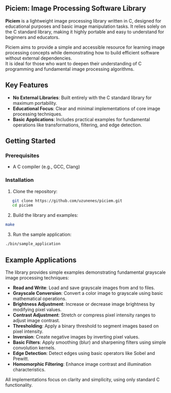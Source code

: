 ## Piciem: Image Processing Software Library

**Piciem** is a lightweight image processing library written in C, designed for educational purposes and basic image manipulation tasks. It relies solely on the C standard library, making it highly portable and easy to understand for beginners and educators.

Piciem aims to provide a simple and accessible resource for learning image processing concepts while demonstrating how to build efficient software without external dependencies.  
It is ideal for those who want to deepen their understanding of C programming and fundamental image processing algorithms.

## Key Features

- **No External Libraries**: Built entirely with the C standard library for maximum portability.
- **Educational Focus**: Clear and minimal implementations of core image processing techniques.
- **Basic Applications**: Includes practical examples for fundamental operations like transformations, filtering, and edge detection.

## Getting Started

### Prerequisites

- A C compiler (e.g., GCC, Clang)

### Installation

1. Clone the repository:
```bash
   git clone https://github.com/uzunenes/piciem.git
   cd piciem
```

2. Build the library and examples:
```bash
make
```

3. Run the sample application:
```bash
./bin/sample_application
```

## Example Applications

The library provides simple examples demonstrating fundamental grayscale image processing techniques:

- **Read and Write**: Load and save grayscale images from and to files.
- **Grayscale Conversion**: Convert a color image to grayscale using basic mathematical operations.
- **Brightness Adjustment**: Increase or decrease image brightness by modifying pixel values.
- **Contrast Adjustment**: Stretch or compress pixel intensity ranges to adjust image contrast.
- **Thresholding**: Apply a binary threshold to segment images based on pixel intensity.
- **Inversion**: Create negative images by inverting pixel values.
- **Basic Filters**: Apply smoothing (blur) and sharpening filters using simple convolution kernels.
- **Edge Detection**: Detect edges using basic operators like Sobel and Prewitt.
- **Homomorphic Filtering**: Enhance image contrast and illumination characteristics.

All implementations focus on clarity and simplicity, using only standard C functionality.

